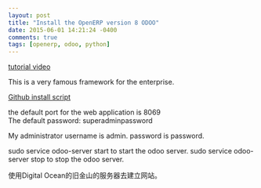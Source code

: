 ```yaml
---
layout: post
title: "Install the OpenERP version 8 ODOO"
date: 2015-06-01 14:21:24 -0400
comments: true
tags: [openerp, odoo, python]
---
```


[tutorial video](https://www.youtube.com/watch?v=FTrDT7Ovjs0)

This is a very famous framework for the enterprise.  

[Github install script](https://github.com/aschenkels-ictstudio/openerp-install-scripts)

the default port for the web application is 8069  
The default password: superadminpassword  

<!--more-->
My administrator username is admin. password is password.

sudo service odoo-server start      to start the odoo server.
sudo service odoo-server stop       to stop the odoo server.

使用Digital Ocean的旧金山的服务器去建立网站。  
